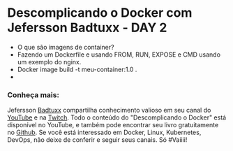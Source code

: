# Descomplicando o Docker com Jefersson Badtuxx - DAY 2

- O que são imagens de container?
- Fazendo um Dockerfile e usando FROM, RUN, EXPOSE e CMD usando um exemplo do nginx.
- Docker image build -t meu-container:1.0 .
- 


### Conheça mais:

Jefersson [Badtuxx](https://github.com/badtuxx) compartilha conhecimento valioso em seu canal do [YouTube](https://www.youtube.com/@LinuxTips) e na [Twitch](https://www.twitch.tv/linuxtips/videos). Todo o conteúdo do "Descomplicando o Docker" está disponível no YouTube, e também pode encontrar seu livro gratuitamente no [Github](https://github.com/badtuxx/DescomplicandoDocker). Se você está interessado em Docker, Linux, Kubernetes, DevOps, não deixe de conferir e seguir seus canais. Só #Vaiiii!